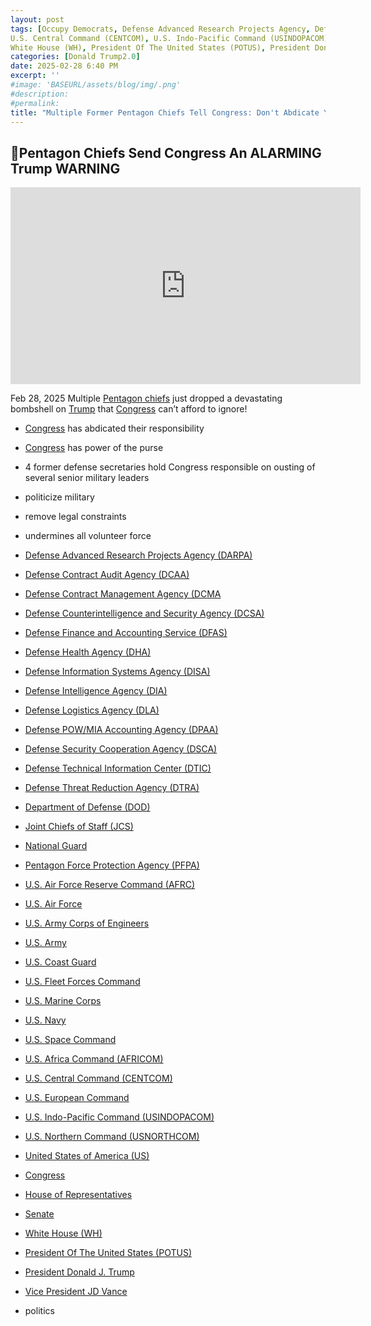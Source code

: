```yaml
---
layout: post
tags: [Occupy Democrats, Defense Advanced Research Projects Agency, Defense Contract Audit Agency (DCAA), Defense Contract Management Agency (DCMA, Defense Counterintelligence and Security Agency (DCSA), Defense Finance and Accounting Service (DFAS), Defense Health Agency (DHA), Defense Information Systems Agency (DISA), Defense Intelligence Agency (DIA), Defense Logistics Agency (DLA), Defense POW/MIA Accounting Agency (DPAA), Defense Security Cooperation Agency (DSCA), Defense Technical Information Center (DTIC), Defense ThreatReduction Agency (DTRA), pDepartment of Defense (DOD), Joint Chiefs of Staff (JCS), National Guard, Pentagon Force Protection Agency (PFPA), U.S. Air Force, U.S. Air Force Reserve Command (AFRC), U.S. Army, U.S. Army Corps of Engineers, U.S. Coast Guard, U.S. Fleet Forces Command, U.S. Marine Corps, U.S. Navy, U.S. Space Command, U.S. Africa Command (AFRICOM), 
U.S. Central Command (CENTCOM), U.S. Indo-Pacific Command (USINDOPACOM), U.S. Northern Command (USNORTHCOM), United States of America (US), House of Representatives, Senate, 
White House (WH), President Of The United States (POTUS), President Donald J. Trump, Vice President JD Vance, politics]
categories: [Donald Trump2.0]
date: 2025-02-28 6:40 PM
excerpt: ''
#image: 'BASEURL/assets/blog/img/.png'
#description:
#permalink:
title: "Multiple Former Pentagon Chiefs Tell Congress: Don't Abdicate Your Responsibility of the Power of the Purse"
---
```



## 🚨Pentagon Chiefs Send Congress An ALARMING Trump WARNING

<iframe width="560" height="315" src="https://www.youtube.com/embed/TOxu-UcZwdI?si=df2G4XES2KMSjaWy" title="YouTube video player" frameborder="0" allow="accelerometer; autoplay; clipboard-write; encrypted-media; gyroscope; picture-in-picture; web-share" referrerpolicy="strict-origin-when-cross-origin" allowfullscreen></iframe>

Feb 28, 2025
Multiple [Pentagon chiefs]() just dropped a devastating bombshell on [Trump](https://www.whitehouse.gov/administration/donald-j-trump/) that [Congress](https://www.congress.gov/) can’t afford to ignore!

- [Congress](https://www.congress.gov/) has abdicated their responsibility
- [Congress](https://www.congress.gov/) has power of the purse
- 4 former defense secretaries hold Congress responsible on ousting of several senior military leaders
- politicize military
- remove legal constraints
- undermines all volunteer force

- [Defense Advanced Research Projects Agency (DARPA)](https://www.darpa.mil/)
- [Defense Contract Audit Agency (DCAA)](https://www.dcaa.mil/)
- [Defense Contract Management Agency (DCMA](https://www.dcma.mil/)
- [Defense Counterintelligence and Security Agency (DCSA)](https://www.dcsa.mil/)
- [Defense Finance and Accounting Service (DFAS)](https://www.dfas.mil/)
- [Defense Health Agency (DHA)](https://www.health.mil/dha)
- [Defense Information Systems Agency (DISA)](http://www.disa.mil/)
- [Defense Intelligence Agency (DIA)](https://www.dia.mil/)
- [Defense Logistics Agency (DLA)](https://www.dla.mil/)
- [Defense POW/MIA Accounting Agency (DPAA)](https://www.dpaa.mil/)
- [Defense Security Cooperation Agency (DSCA)](https://www.dsca.mil/)
- [Defense Technical Information Center (DTIC)](https://discover.dtic.mil/)
- [Defense Threat Reduction Agency (DTRA)](https://www.dtra.mil/)
- [Department of Defense (DOD)](https://www.defense.gov/)
- [Joint Chiefs of Staff (JCS)](https://www.jcs.mil/)
- [National Guard](https://www.nationalguard.mil/)
- [Pentagon Force Protection Agency (PFPA)](https://www.pfpa.mil/)
- [U.S. Air Force Reserve Command (AFRC)](https://www.afrc.af.mil/)
- [U.S. Air Force](https://www.af.mil/)
- [U.S. Army Corps of Engineers](http://www.usace.army.mil/)
- [U.S. Army](https://www.army.mil/)
- [U.S. Coast Guard](https://www.uscg.mil/)
- [U.S. Fleet Forces Command](https://www.usff.navy.mil/)
- [U.S. Marine Corps](https://www.marines.mil/)
- [U.S. Navy](https://www.navy.mil/)
- [U.S. Space Command](https://www.spacecom.mil/)
- [U.S. Africa Command (AFRICOM)](https://www.africom.mil/)
- [U.S. Central Command (CENTCOM)](https://www.centcom.mil/)
- [U.S. European Command](https://www.eucom.mil/)
- [U.S. Indo-Pacific Command (USINDOPACOM)](https://www.pacom.mil/)
- [U.S. Northern Command (USNORTHCOM)](https://www.northcom.mil/)
- [United States of America (US)](https://www.usa.gov/)
- [Congress](https://www.congress.gov/)
- [House of Representatives](https://www.house.gov/)
- [Senate](https://www.senate.gov/)
- [White House (WH)](https://www.whitehouse.gov/)
- [President Of The United States (POTUS)](https://www.whitehouse.gov/)
- [President Donald J. Trump](https://www.whitehouse.gov/administration/donald-j-trump/)
- [Vice President JD Vance](https://www.whitehouse.gov/administration/jd-vance/)
- politics